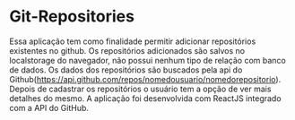 # Git-Repositories
Essa aplicação tem como finalidade permitir adicionar repositórios existentes no github.
Os repositórios adicionados são salvos no localstorage do navegador, não possui nenhum tipo de relação com banco de dados.
Os dados dos repositórios são buscados pela api do Github(https://api.github.com/repos/nomedousuario/nomedorepositorio).
Depois de cadastrar os repositórios o usuário tem a opção de ver mais detalhes do mesmo.
A aplicação foi desenvolvida com ReactJS integrado com a API do GitHub.
